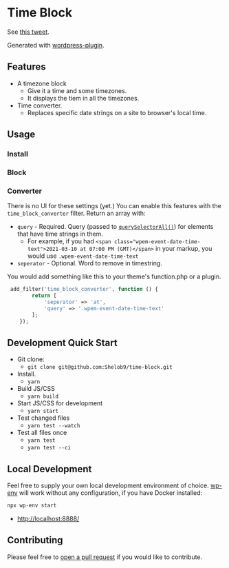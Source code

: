 # Time Block

See [this tweet](https://twitter.com/Josh412/status/1368225886613471233).

Generated with [wordpress-plugin](https://shelob9.github.io/wordpress-plugin/#basic).

## Features

- A timezone block
  - Give it a time and some timezones.
  - It displays the tiem in all the timezones.
- Time converter.
  - Replaces specific date strings on a site to browser's local time.

## Usage

### Install

### Block


### Converter

There is no UI for these settings (yet.) You can enable this features with the `time_block_converter` filter. Return an array with:

- `query` - Required. Query (passed to [`querySelectorAll()`](https://developer.mozilla.org/en-US/docs/Web/API/Document/querySelectorAll)) for elements that have time strings in them.
  - For example, if you had `<span class="wpem-event-date-time-text">2021-03-10 at 07:00 PM (GMT)</span>` in your markup, you would use `.wpem-event-date-time-text`
- `seperator` - Optional. Word to remove in timestring.

You would add something like this to your theme's function.php or a plugin.

```php
 add_filter('time_block_converter', function () {
        return [
            'seperator' => 'at',
            'query' => '.wpem-event-date-time-text'
        ];
    });
```

## Development Quick Start

- Git clone:
  - `git clone git@github.com:Shelob9/time-block.git`
- Install.
  - `yarn`
- Build JS/CSS
  - `yarn build`
- Start JS/CSS for development
  - `yarn start`
- Test changed files
  - `yarn test --watch`
- Test all files once
  - `yarn test`
  - `yarn test --ci`

## Local Development

Feel free to supply your own local development environment of choice. [wp-env](https://developer.wordpress.org/block-editor/packages/packages-env/) will work without any configuration, if you have Docker installed:

```bash
npx wp-env start
```

- [http://localhost:8888/](http://localhost:8888/)

## Contributing

Please feel free to [open a pull request](https://github.com/Shelob9/time-block/pulls) if you would like to contribute.
